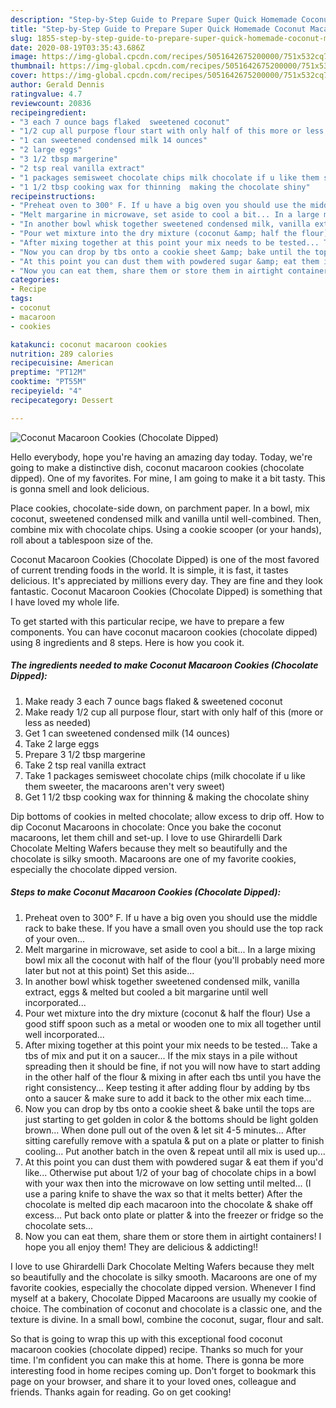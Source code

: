 ```yaml
---
description: "Step-by-Step Guide to Prepare Super Quick Homemade Coconut Macaroon Cookies (Chocolate Dipped)"
title: "Step-by-Step Guide to Prepare Super Quick Homemade Coconut Macaroon Cookies (Chocolate Dipped)"
slug: 1855-step-by-step-guide-to-prepare-super-quick-homemade-coconut-macaroon-cookies-chocolate-dipped
date: 2020-08-19T03:35:43.686Z
image: https://img-global.cpcdn.com/recipes/5051642675200000/751x532cq70/coconut-macaroon-cookies-chocolate-dipped-recipe-main-photo.jpg
thumbnail: https://img-global.cpcdn.com/recipes/5051642675200000/751x532cq70/coconut-macaroon-cookies-chocolate-dipped-recipe-main-photo.jpg
cover: https://img-global.cpcdn.com/recipes/5051642675200000/751x532cq70/coconut-macaroon-cookies-chocolate-dipped-recipe-main-photo.jpg
author: Gerald Dennis
ratingvalue: 4.7
reviewcount: 20836
recipeingredient:
- "3 each 7 ounce bags flaked  sweetened coconut"
- "1/2 cup all purpose flour start with only half of this more or less as needed"
- "1 can sweetened condensed milk 14 ounces"
- "2 large eggs"
- "3 1/2 tbsp margerine"
- "2 tsp real vanilla extract"
- "1 packages semisweet chocolate chips milk chocolate if u like them sweeter the macaroons arent very sweet"
- "1 1/2 tbsp cooking wax for thinning  making the chocolate shiny"
recipeinstructions:
- "Preheat oven to 300° F. If u have a big oven you should use the middle rack to bake these. If you have a small oven you should use the top rack of your oven..."
- "Melt margarine in microwave, set aside to cool a bit... In a large mixing bowl mix all the coconut with half of the flour (you&#39;ll probably need more later but not at this point) Set this aside..."
- "In another bowl whisk together sweetened condensed milk, vanilla extract, eggs &amp; melted but cooled a bit margarine until well incorporated..."
- "Pour wet mixture into the dry mixture (coconut &amp; half the flour) Use a good stiff spoon such as a metal or wooden one to mix all together until well incorporated..."
- "After mixing together at this point your mix needs to be tested... Take a tbs of mix and put it on a saucer... If the mix stays in a pile without spreading then it should be fine, if not you will now have to start adding in the other half of the flour &amp; mixing in after each tbs until you have the right consistency... Keep testing it after adding flour by adding by tbs onto a saucer &amp; make sure to add it back to the other mix each time..."
- "Now you can drop by tbs onto a cookie sheet &amp; bake until the tops are just starting to get golden in color &amp; the bottoms should be light golden brown... When done pull out of the oven &amp; let sit 4-5 minutes... After sitting carefully remove with a spatula &amp; put on a plate or platter to finish cooling... Put another batch in the oven &amp; repeat until all mix is used up..."
- "At this point you can dust them with powdered sugar &amp; eat them if you&#39;d like... Otherwise put about 1/2 of your bag of chocolate chips in a bowl with your wax then into the microwave on low setting until melted... (I use a paring knife to shave the wax so that it melts better) After the chocolate is melted dip each macaroon into the chocolate &amp; shake off excess... Put back onto plate or platter &amp; into the freezer or fridge so the chocolate sets..."
- "Now you can eat them, share them or store them in airtight containers! I hope you all enjoy them! They are delicious &amp; addicting!!"
categories:
- Recipe
tags:
- coconut
- macaroon
- cookies

katakunci: coconut macaroon cookies 
nutrition: 289 calories
recipecuisine: American
preptime: "PT12M"
cooktime: "PT55M"
recipeyield: "4"
recipecategory: Dessert

---
```



![Coconut Macaroon Cookies (Chocolate Dipped)](https://img-global.cpcdn.com/recipes/5051642675200000/751x532cq70/coconut-macaroon-cookies-chocolate-dipped-recipe-main-photo.jpg)

Hello everybody, hope you're having an amazing day today. Today, we're going to make a distinctive dish, coconut macaroon cookies (chocolate dipped). One of my favorites. For mine, I am going to make it a bit tasty. This is gonna smell and look delicious.

Place cookies, chocolate-side down, on parchment paper. In a bowl, mix coconut, sweetened condensed milk and vanilla until well-combined. Then, combine mix with chocolate chips. Using a cookie scooper (or your hands), roll about a tablespoon size of the.

Coconut Macaroon Cookies (Chocolate Dipped) is one of the most favored of current trending foods in the world. It is simple, it is fast, it tastes delicious. It's appreciated by millions every day. They are fine and they look fantastic. Coconut Macaroon Cookies (Chocolate Dipped) is something that I have loved my whole life.


To get started with this particular recipe, we have to prepare a few components. You can have coconut macaroon cookies (chocolate dipped) using 8 ingredients and 8 steps. Here is how you cook it.

<!--inarticleads1-->

##### The ingredients needed to make Coconut Macaroon Cookies (Chocolate Dipped):

1. Make ready 3 each 7 ounce bags flaked &amp; sweetened coconut
1. Make ready 1/2 cup all purpose flour, start with only half of this (more or less as needed)
1. Get 1 can sweetened condensed milk (14 ounces)
1. Take 2 large eggs
1. Prepare 3 1/2 tbsp margerine
1. Take 2 tsp real vanilla extract
1. Take 1 packages semisweet chocolate chips (milk chocolate if u like them sweeter, the macaroons aren&#39;t very sweet)
1. Get 1 1/2 tbsp cooking wax for thinning &amp; making the chocolate shiny


Dip bottoms of cookies in melted chocolate; allow excess to drip off. How to dip Coconut Macaroons in chocolate: Once you bake the coconut macaroons, let them chill and set-up. I love to use Ghirardelli Dark Chocolate Melting Wafers because they melt so beautifully and the chocolate is silky smooth. Macaroons are one of my favorite cookies, especially the chocolate dipped version. 

<!--inarticleads2-->

##### Steps to make Coconut Macaroon Cookies (Chocolate Dipped):

1. Preheat oven to 300° F. If u have a big oven you should use the middle rack to bake these. If you have a small oven you should use the top rack of your oven...
1. Melt margarine in microwave, set aside to cool a bit... In a large mixing bowl mix all the coconut with half of the flour (you&#39;ll probably need more later but not at this point) Set this aside...
1. In another bowl whisk together sweetened condensed milk, vanilla extract, eggs &amp; melted but cooled a bit margarine until well incorporated...
1. Pour wet mixture into the dry mixture (coconut &amp; half the flour) Use a good stiff spoon such as a metal or wooden one to mix all together until well incorporated...
1. After mixing together at this point your mix needs to be tested... Take a tbs of mix and put it on a saucer... If the mix stays in a pile without spreading then it should be fine, if not you will now have to start adding in the other half of the flour &amp; mixing in after each tbs until you have the right consistency... Keep testing it after adding flour by adding by tbs onto a saucer &amp; make sure to add it back to the other mix each time...
1. Now you can drop by tbs onto a cookie sheet &amp; bake until the tops are just starting to get golden in color &amp; the bottoms should be light golden brown... When done pull out of the oven &amp; let sit 4-5 minutes... After sitting carefully remove with a spatula &amp; put on a plate or platter to finish cooling... Put another batch in the oven &amp; repeat until all mix is used up...
1. At this point you can dust them with powdered sugar &amp; eat them if you&#39;d like... Otherwise put about 1/2 of your bag of chocolate chips in a bowl with your wax then into the microwave on low setting until melted... (I use a paring knife to shave the wax so that it melts better) After the chocolate is melted dip each macaroon into the chocolate &amp; shake off excess... Put back onto plate or platter &amp; into the freezer or fridge so the chocolate sets...
1. Now you can eat them, share them or store them in airtight containers! I hope you all enjoy them! They are delicious &amp; addicting!!


I love to use Ghirardelli Dark Chocolate Melting Wafers because they melt so beautifully and the chocolate is silky smooth. Macaroons are one of my favorite cookies, especially the chocolate dipped version. Whenever I find myself at a bakery, Chocolate Dipped Macaroons are usually my cookie of choice. The combination of coconut and chocolate is a classic one, and the texture is divine. In a small bowl, combine the coconut, sugar, flour and salt. 

So that is going to wrap this up with this exceptional food coconut macaroon cookies (chocolate dipped) recipe. Thanks so much for your time. I'm confident you can make this at home. There is gonna be more interesting food in home recipes coming up. Don't forget to bookmark this page on your browser, and share it to your loved ones, colleague and friends. Thanks again for reading. Go on get cooking!
